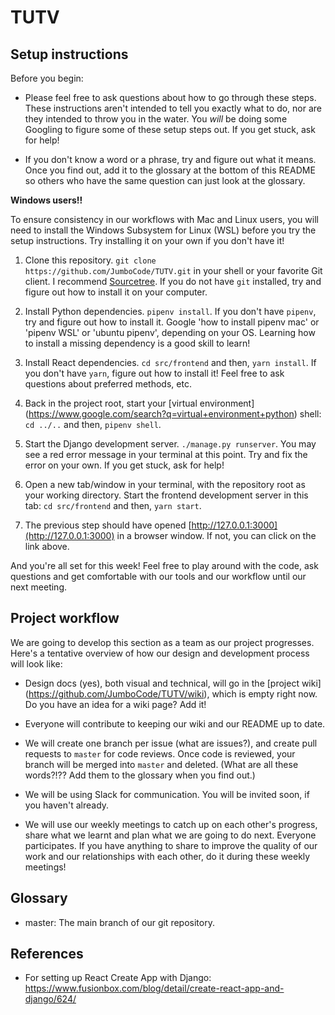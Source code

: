 # TUTV

## Setup instructions

Before you begin:

 - Please feel free to ask questions about how to go through these steps. These instructions
   aren't intended to tell you exactly what to do, nor are they intended to throw you in the water.
   You *will* be doing some Googling to figure some of these setup steps out. If you get stuck,
   ask for help!

 - If you don't know a word or a phrase, try and figure out what it means. Once you find out,
   add it to the glossary at the bottom of this README so others who have the same question
   can just look at the glossary.

**Windows users!!**

To ensure consistency in our workflows with Mac and Linux users, you will need to install
the Windows Subsystem for Linux (WSL) before you try the setup instructions. Try installing
it on your own if you don't have it!

 1. Clone this repository. `git clone https://github.com/JumboCode/TUTV.git` in your shell or
    your favorite Git client. I recommend [Sourcetree](https://www.sourcetreeapp.com). If you
    do not have `git` installed, try and figure out how to install it on your computer.

 2. Install Python dependencies. `pipenv install`. If you don't have `pipenv`, try and figure out
    how to install it. Google 'how to install pipenv mac' or 'pipenv WSL' or 'ubuntu pipenv',
    depending on your OS. Learning how to install a missing dependency is a good skill to learn!

 3. Install React dependencies. `cd src/frontend` and then, `yarn install`. If you don't have
    `yarn`, figure out how to install it! Feel free to ask questions about preferred methods, etc.

 4. Back in the project root, start your [virtual environment]
    (https://www.google.com/search?q=virtual+environment+python) shell:
    `cd ../..` and then, `pipenv shell`.

 5. Start the Django development server. `./manage.py runserver`. You may see a red error message
    in your terminal at this point. Try and fix the error on your own. If you get stuck, ask for
    help!

 6. Open a new tab/window in your terminal, with the repository root as your working directory.
    Start the frontend development server in this tab: `cd src/frontend` and then, `yarn start`.

 7. The previous step should have opened [http://127.0.0.1:3000](http://127.0.0.1:3000) in a browser
    window. If not, you can click on the link above.

And you're all set for this week! Feel free to play around with the code, ask questions and get
comfortable with our tools and our workflow until our next meeting.

## Project workflow

We are going to develop this section as a team as our project progresses. Here's a tentative overview
of how our design and development process will look like:

 - Design docs (yes), both visual and technical, will go in the [project wiki]
   (https://github.com/JumboCode/TUTV/wiki), which is empty right now. Do you have an idea for a wiki
   page? Add it!

 - Everyone will contribute to keeping our wiki and our README up to date.

 - We will create one branch per issue (what are issues?), and create pull requests to `master` for
  code reviews. Once code is reviewed, your branch will be merged into `master` and deleted. (What are
  all these words?!?? Add them to the glossary when you find out.)

 - We will be using Slack for communication. You will be invited soon, if you haven't already.

 - We will use our weekly meetings to catch up on each other's progress, share what we learnt and
   plan what we are going to do next. Everyone participates. If you have anything to share to improve
   the quality of our work and our relationships with each other, do it during these weekly meetings! 

## Glossary

 - master: The main branch of our git repository.

## References

 - For setting up React Create App with Django: https://www.fusionbox.com/blog/detail/create-react-app-and-django/624/
